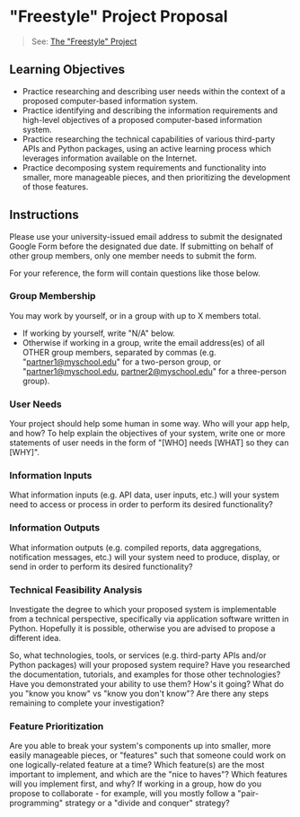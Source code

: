 # "Freestyle" Project Proposal

> See: [The "Freestyle" Project](README.md)

## Learning Objectives

  + Practice researching and describing user needs within the context of a proposed computer-based information system.
  + Practice identifying and describing the information requirements and high-level objectives of a proposed computer-based information system.
  + Practice researching the technical capabilities of various third-party APIs and Python packages, using an active learning process which leverages information available on the Internet.
  + Practice decomposing system requirements and functionality into smaller, more manageable pieces, and then prioritizing the development of those features.

## Instructions

Please use your university-issued email address to submit the designated Google Form before the designated due date. If submitting on behalf of other group members, only one member needs to submit the form.

For your reference, the form will contain questions like those below.

### Group Membership

You may work by yourself, or in a group with up to X members total.
  + If working by yourself, write "N/A" below.
  + Otherwise if working in a group, write the email address(es) of all OTHER group members, separated by commas (e.g. "partner1@myschool.edu" for a two-person group, or "partner1@myschool.edu, partner2@myschool.edu" for a three-person group).

### User Needs

Your project should help some human in some way. Who will your app help, and how? To help explain the objectives of your system, write one or more statements of user needs in the form of "[WHO] needs [WHAT] so they can [WHY]".

### Information Inputs

What information inputs (e.g. API data, user inputs, etc.) will your system need to access or process in order to perform its desired functionality?

### Information Outputs

What information outputs (e.g. compiled reports, data aggregations, notification messages, etc.) will your system need to produce, display, or send in order to perform its desired functionality?

### Technical Feasibility Analysis

Investigate the degree to which your proposed system is implementable from a technical perspective, specifically via application software written in Python. Hopefully it is possible, otherwise you are advised to propose a different idea.

So, what technologies, tools, or services (e.g. third-party APIs and/or Python packages) will your proposed system require? Have you researched the documentation, tutorials, and examples for those other technologies? Have you demonstrated your ability to use them? How's it going? What do you "know you know" vs "know you don't know"? Are there any steps remaining to complete your investigation?

### Feature Prioritization

Are you able to break your system's components up into smaller, more easily manageable pieces, or "features" such that someone could work on one logically-related feature at a time? Which feature(s) are the most important to implement, and which are the "nice to haves"? Which features will you implement first, and why? If working in a group, how do you propose to collaborate - for example, will you mostly follow a "pair-programming" strategy or a "divide and conquer" strategy?
